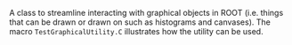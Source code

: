 A class to streamline interacting with graphical objects in ROOT (i.e. things that can be drawn or drawn on such as histograms and canvases). The macro `TestGraphicalUtility.C` illustrates how the utility can be used.
